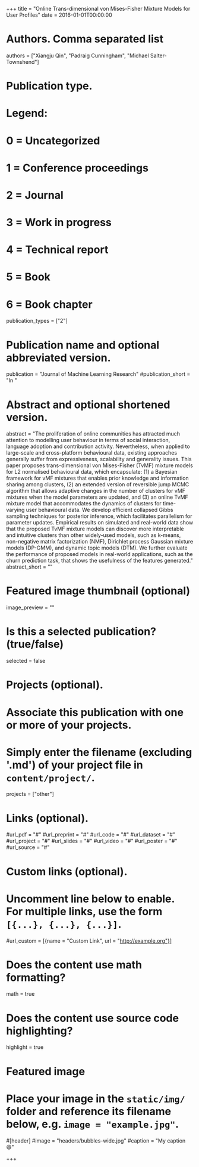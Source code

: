 +++
title = "Online Trans-dimensional von Mises-Fisher Mixture Models for User Profiles"
date = 2016-01-01T00:00:00

# Authors. Comma separated list
authors = ["Xiangju Qin", "Padraig Cunningham", "Michael Salter-Townshend"]

# Publication type.
# Legend:
# 0 = Uncategorized
# 1 = Conference proceedings
# 2 = Journal
# 3 = Work in progress
# 4 = Technical report
# 5 = Book
# 6 = Book chapter
publication_types = ["2"]

# Publication name and optional abbreviated version.
publication = "Journal of Machine Learning Research"
#publication_short = "In "

# Abstract and optional shortened version.
abstract = "The proliferation of online communities has attracted much attention to modelling user behaviour in terms of social interaction, language adoption and contribution activity. Nevertheless, when applied to large-scale and cross-platform behavioural data, existing approaches generally suffer from expressiveness, scalability and generality issues. This paper proposes trans-dimensional von Mises-Fisher (TvMF) mixture models for L2 normalised behavioural data, which encapsulate: (1) a Bayesian framework for vMF mixtures that enables prior knowledge and information sharing among clusters, (2) an extended version of reversible jump MCMC algorithm that allows adaptive changes in the number of clusters for vMF mixtures when the model parameters are updated, and (3) an online TvMF mixture model that accommodates the dynamics of clusters for time-varying user behavioural data. We develop efficient collapsed Gibbs sampling techniques for posterior inference, which facilitates parallelism for parameter updates. Empirical results on simulated and real-world data show that the proposed TvMF mixture models can discover more interpretable and intuitive clusters than other widely-used models, such as k-means, non-negative matrix factorization (NMF), Dirichlet process Gaussian mixture models (DP-GMM), and dynamic topic models (DTM). We further evaluate the performance of proposed models in real-world applications, such as the churn prediction task, that shows the usefulness of the features generated."
abstract_short = ""

# Featured image thumbnail (optional)
image_preview = ""

# Is this a selected publication? (true/false)
selected = false

# Projects (optional).
#   Associate this publication with one or more of your projects.
#   Simply enter the filename (excluding '.md') of your project file in `content/project/`.
projects = ["other"]

# Links (optional).
#url_pdf = "#"
#url_preprint = "#"
#url_code = "#"
#url_dataset = "#"
#url_project = "#"
#url_slides = "#"
#url_video = "#"
#url_poster = "#"
#url_source = "#"

# Custom links (optional).
#   Uncomment line below to enable. For multiple links, use the form `[{...}, {...}, {...}]`.
#url_custom = [{name = "Custom Link", url = "http://example.org"}]

# Does the content use math formatting?
math = true

# Does the content use source code highlighting?
highlight = true

# Featured image
# Place your image in the `static/img/` folder and reference its filename below, e.g. `image = "example.jpg"`.
#[header]
#image = "headers/bubbles-wide.jpg"
#caption = "My caption :smile:"

+++

